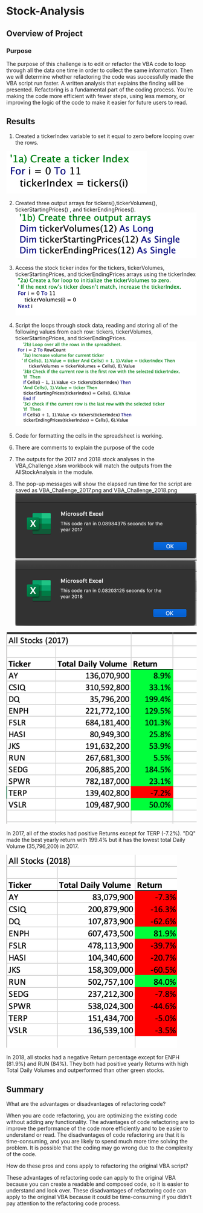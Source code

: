 # Stock-Analysis

## Overview of Project
### Purpose
The purpose of this challenge is to edit or refactor the VBA code to loop through all the data one time in order to collect the same information. Then we will determine whether refactoring the code was successfully made the VBA script run faster. A written analysis that explains the finding will be presented. Refactoring is a fundamental part of the coding process. You're making the code more efficient with fewer steps, using less memory, or improving the logic of the code to make it easier for future users to read.

## Results

1. Created a tickerIndex variable to set it equal to zero before looping over the rows.

![Create tickerIndex.png](https://github.com/Carmenloww/Stock-analysis/blob/master/Resources/Create%20tickerIndex.png)

2. Created three output arrays for tickers(),tickerVolumes(), tickerStartingPrices() , and tickerEndingPrices().
![Create Arrays Output.png](https://github.com/Carmenloww/Stock-analysis/blob/master/Resources/Create%20Arrays%20Output.png)

3. Access the stock ticker index for the tickers, tickerVolumes, tickerStartingPrices, and tickerEndingPrices arrays using the tickerIndex
![Create Loop.png](https://github.com/Carmenloww/Stock-analysis/blob/master/Resources/Create%20Loop.png)

4. Script the loops through stock data, reading and storing all of the following values from each row: tickers, tickerVolumes, tickerStartingPrices, and tickerEndingPrices.
![The script loops.png](https://github.com/Carmenloww/Stock-analysis/blob/master/Resources/The%20script%20loops.png)
5. Code for formatting the cells in the spreadsheet is working.
6. There are comments to explain the purpose of the code
7. The outputs for the 2017 and 2018 stock analyses in the VBA_Challenge.xlsm workbook will match the outputs from the AllStockAnalysis in the module.
8. The pop-up messages will show the elapsed run time for the script are saved as VBA_Challenge_2017.png and VBA_Challenge_2018.png
![VBA_Challenge_2017.png](https://github.com/Carmenloww/Stock-analysis/blob/master/Resources/Screen%20Shot%202020-10-03%20at%2012.01.42%20PM.png)
![VBA_Challenge_2018.png](https://github.com/Carmenloww/Stock-analysis/blob/master/Resources/Screen%20Shot%202020-10-03%20at%2012.01.26%20PM.png)

![VBA_Challenge_2017.png](https://github.com/Carmenloww/Stock-analysis/blob/master/Resources/VBA_Challenge_2017.png)

In 2017, all of the stocks had positive Returns except for TERP (-7.2%). "DQ" made the best yearly return with 199.4% but it has the lowest total Daily Volume (35,796,200) in 2017.

![VBA_Challenge_2018.png](https://github.com/Carmenloww/Stock-analysis/blob/master/Resources/VBA_Challenge_2018.png)

In 2018, all stocks had a negative Return percentage except for  ENPH (81.9%) and RUN (84%). They both had positive yearly Returns with high Total Daily Volumes and outperformed than other green stocks.

## Summary

What are the advantages or disadvantages of refactoring code?

When you are code refactoring, you are optimizing the existing code without adding any functionality. The advantages of code refactoring are to improve the performance of the code more efficiently and to be easier to understand or read. The disadvantages of code refactoring are that it is time-consuming, and you are likely to spend much more time solving the problem. It is possible that the coding may go wrong due to the complexity of the code. 

How do these pros and cons apply to refactoring the original VBA script?

These advantages of refactoring code can apply to the original VBA because you can create a readable and composed code, so it is easier to understand and look over. These disadvantages of refactoring code can apply to the original VBA because it could be time-consuming if you didn't pay attention to the refactoring code process.
